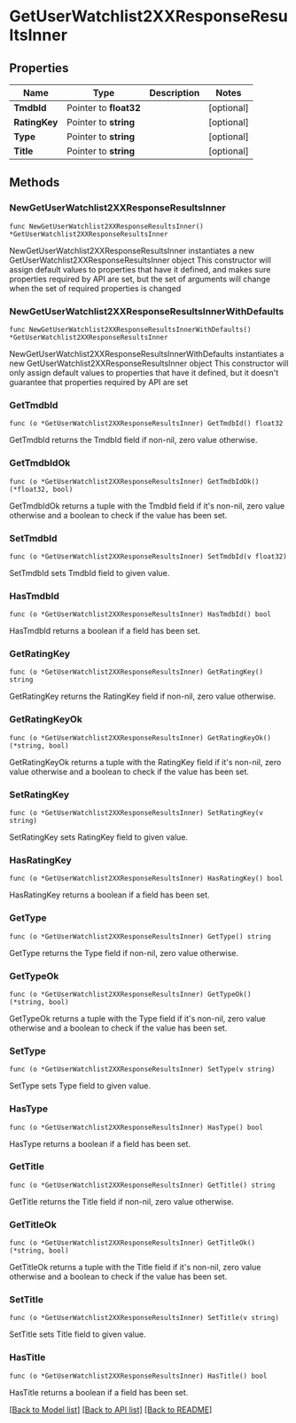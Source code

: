 # GetUserWatchlist2XXResponseResultsInner

## Properties

Name | Type | Description | Notes
------------ | ------------- | ------------- | -------------
**TmdbId** | Pointer to **float32** |  | [optional] 
**RatingKey** | Pointer to **string** |  | [optional] 
**Type** | Pointer to **string** |  | [optional] 
**Title** | Pointer to **string** |  | [optional] 

## Methods

### NewGetUserWatchlist2XXResponseResultsInner

`func NewGetUserWatchlist2XXResponseResultsInner() *GetUserWatchlist2XXResponseResultsInner`

NewGetUserWatchlist2XXResponseResultsInner instantiates a new GetUserWatchlist2XXResponseResultsInner object
This constructor will assign default values to properties that have it defined,
and makes sure properties required by API are set, but the set of arguments
will change when the set of required properties is changed

### NewGetUserWatchlist2XXResponseResultsInnerWithDefaults

`func NewGetUserWatchlist2XXResponseResultsInnerWithDefaults() *GetUserWatchlist2XXResponseResultsInner`

NewGetUserWatchlist2XXResponseResultsInnerWithDefaults instantiates a new GetUserWatchlist2XXResponseResultsInner object
This constructor will only assign default values to properties that have it defined,
but it doesn't guarantee that properties required by API are set

### GetTmdbId

`func (o *GetUserWatchlist2XXResponseResultsInner) GetTmdbId() float32`

GetTmdbId returns the TmdbId field if non-nil, zero value otherwise.

### GetTmdbIdOk

`func (o *GetUserWatchlist2XXResponseResultsInner) GetTmdbIdOk() (*float32, bool)`

GetTmdbIdOk returns a tuple with the TmdbId field if it's non-nil, zero value otherwise
and a boolean to check if the value has been set.

### SetTmdbId

`func (o *GetUserWatchlist2XXResponseResultsInner) SetTmdbId(v float32)`

SetTmdbId sets TmdbId field to given value.

### HasTmdbId

`func (o *GetUserWatchlist2XXResponseResultsInner) HasTmdbId() bool`

HasTmdbId returns a boolean if a field has been set.

### GetRatingKey

`func (o *GetUserWatchlist2XXResponseResultsInner) GetRatingKey() string`

GetRatingKey returns the RatingKey field if non-nil, zero value otherwise.

### GetRatingKeyOk

`func (o *GetUserWatchlist2XXResponseResultsInner) GetRatingKeyOk() (*string, bool)`

GetRatingKeyOk returns a tuple with the RatingKey field if it's non-nil, zero value otherwise
and a boolean to check if the value has been set.

### SetRatingKey

`func (o *GetUserWatchlist2XXResponseResultsInner) SetRatingKey(v string)`

SetRatingKey sets RatingKey field to given value.

### HasRatingKey

`func (o *GetUserWatchlist2XXResponseResultsInner) HasRatingKey() bool`

HasRatingKey returns a boolean if a field has been set.

### GetType

`func (o *GetUserWatchlist2XXResponseResultsInner) GetType() string`

GetType returns the Type field if non-nil, zero value otherwise.

### GetTypeOk

`func (o *GetUserWatchlist2XXResponseResultsInner) GetTypeOk() (*string, bool)`

GetTypeOk returns a tuple with the Type field if it's non-nil, zero value otherwise
and a boolean to check if the value has been set.

### SetType

`func (o *GetUserWatchlist2XXResponseResultsInner) SetType(v string)`

SetType sets Type field to given value.

### HasType

`func (o *GetUserWatchlist2XXResponseResultsInner) HasType() bool`

HasType returns a boolean if a field has been set.

### GetTitle

`func (o *GetUserWatchlist2XXResponseResultsInner) GetTitle() string`

GetTitle returns the Title field if non-nil, zero value otherwise.

### GetTitleOk

`func (o *GetUserWatchlist2XXResponseResultsInner) GetTitleOk() (*string, bool)`

GetTitleOk returns a tuple with the Title field if it's non-nil, zero value otherwise
and a boolean to check if the value has been set.

### SetTitle

`func (o *GetUserWatchlist2XXResponseResultsInner) SetTitle(v string)`

SetTitle sets Title field to given value.

### HasTitle

`func (o *GetUserWatchlist2XXResponseResultsInner) HasTitle() bool`

HasTitle returns a boolean if a field has been set.


[[Back to Model list]](../README.md#documentation-for-models) [[Back to API list]](../README.md#documentation-for-api-endpoints) [[Back to README]](../README.md)


